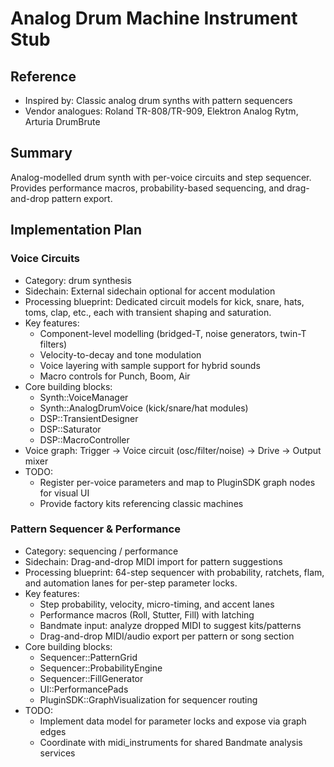 # Analog Drum Machine Instrument Stub

## Reference
- Inspired by: Classic analog drum synths with pattern sequencers
- Vendor analogues: Roland TR-808/TR-909, Elektron Analog Rytm, Arturia DrumBrute

## Summary
Analog-modelled drum synth with per-voice circuits and step sequencer. Provides performance macros, probability-based sequencing, and drag-and-drop pattern export.

## Implementation Plan
### Voice Circuits
- Category: drum synthesis
- Sidechain: External sidechain optional for accent modulation
- Processing blueprint: Dedicated circuit models for kick, snare, hats, toms, clap, etc., each with transient shaping and saturation.
- Key features:
  - Component-level modelling (bridged-T, noise generators, twin-T filters)
  - Velocity-to-decay and tone modulation
  - Voice layering with sample support for hybrid sounds
  - Macro controls for Punch, Boom, Air
- Core building blocks:
  - Synth::VoiceManager
  - Synth::AnalogDrumVoice (kick/snare/hat modules)
  - DSP::TransientDesigner
  - DSP::Saturator
  - DSP::MacroController
- Voice graph: Trigger → Voice circuit (osc/filter/noise) → Drive → Output mixer
- TODO:
  - Register per-voice parameters and map to PluginSDK graph nodes for visual UI
  - Provide factory kits referencing classic machines

### Pattern Sequencer & Performance
- Category: sequencing / performance
- Sidechain: Drag-and-drop MIDI import for pattern suggestions
- Processing blueprint: 64-step sequencer with probability, ratchets, flam, and automation lanes for per-step parameter locks.
- Key features:
  - Step probability, velocity, micro-timing, and accent lanes
  - Performance macros (Roll, Stutter, Fill) with latching
  - Bandmate input: analyze dropped MIDI to suggest kits/patterns
  - Drag-and-drop MIDI/audio export per pattern or song section
- Core building blocks:
  - Sequencer::PatternGrid
  - Sequencer::ProbabilityEngine
  - Sequencer::FillGenerator
  - UI::PerformancePads
  - PluginSDK::GraphVisualization for sequencer routing
- TODO:
  - Implement data model for parameter locks and expose via graph edges
  - Coordinate with midi_instruments for shared Bandmate analysis services
